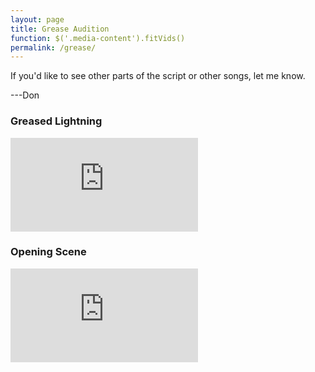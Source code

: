 ```yaml
---
layout: page
title: Grease Audition
function: $('.media-content').fitVids()
permalink: /grease/
---
```


If you'd like to see other parts of the script or other songs, let me know.

---Don

### Greased Lightning

<div class="media-content">
  <iframe src="https://www.youtube.com/embed/kFbVP1QVGqY?rel=0" frameborder="0" allowfullscreen></iframe>
</div>

### Opening Scene

<div class="media-content">
  <iframe src="https://www.youtube.com/embed/3EZZRutal8g?rel=0" frameborder="0" allowfullscreen></iframe>
</div>
